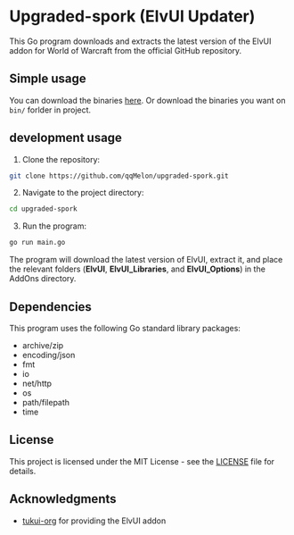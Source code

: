 # Upgraded-spork (ElvUI Updater)

This Go program downloads and extracts the latest version of the ElvUI addon for World of Warcraft from the official GitHub repository.

## Simple usage

You can download the binaries [here](https://github.com/qqMelon/upgraded-spork/releases/tag/v1.0.0).
Or download the binaries you want on `bin/` forlder in project.

## development usage

1. Clone the repository:

  ```bash
  git clone https://github.com/qqMelon/upgraded-spork.git
  ```

2. Navigate to the project directory:

  ```bash
  cd upgraded-spork
  ```

3. Run the program:

  ```bash
  go run main.go
  ```

The program will download the latest version of ElvUI, extract it, and place the relevant folders (__ElvUI__, __ElvUI_Libraries__, and __ElvUI_Options__) in the AddOns directory.

## Dependencies

This program uses the following Go standard library packages:

  - archive/zip
  - encoding/json
  - fmt
  - io
  - net/http
  - os
  - path/filepath
  - time

## License

This project is licensed under the MIT License - see the [LICENSE](https://github.com/qqMelon/upgraded-spork/blob/trunk/LICENSE) file for details.

## Acknowledgments

  - [tukui-org](https://github.com/tukui-org) for providing the ElvUI addon

